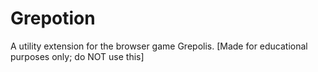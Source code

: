 # Grepotion
A utility extension for the browser game Grepolis. [Made for educational purposes only; do NOT use this]
